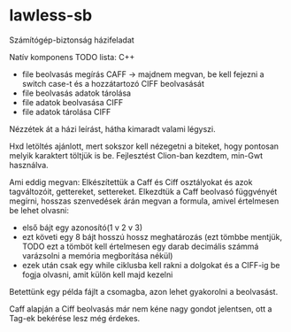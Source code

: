 # lawless-sb
Számítógép-biztonság házifeladat

Natív komponens TODO lista: C++

- file beolvasás megírás CAFF -> majdnem megvan, be kell fejezni a switch case-t és a hozzátartozó CIFF beolvasását
- file beolvasás adatok tárolása
- file adatok beolvasása CIFF
- file adatok tárolása CIFF

Nézzétek át a házi leírást, hátha kimaradt valami légyszi.

Hxd letöltés ajánlott, mert sokszor kell nézegetni a biteket, hogy pontosan melyik karaktert töltjük is be.
Fejlesztést Clion-ban kezdtem, min-Gwt használva.

Ami eddig megvan:
Elkészítettük a Caff és Ciff osztályokat és azok tagváltozóit, gettereket, settereket.
Elkezdtük a Caff beolvasó függvényét megírni, hosszas szenvedések árán megvan a formula, amivel értelmesen be lehet olvasni:
- első bájt egy azonosító(1 v 2 v 3)
- ezt követi egy 8 bájt hosszú hossz meghatározás (ezt tömbbe mentjük, TODO ezt a tömböt kell értelmesen egy darab decimális számmá varázsolni a memória megborítása nékül)
- ezek után csak egy while ciklusba kell rakni a dolgokat és a CIFF-ig be fogja olvasni, amit külön kell majd kezelni

Betettünk egy példa fájlt a csomagba, azon lehet gyakorolni a beolvasást.

Caff alapján a Ciff beolvasás már nem kéne nagy gondot jelentsen, ott a Tag-ek bekérése lesz még érdekes.
